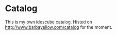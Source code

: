 # Catalog

This is my own idescube catalog. Histed on http://www.barbayellow.com/catalog for the moment. 

